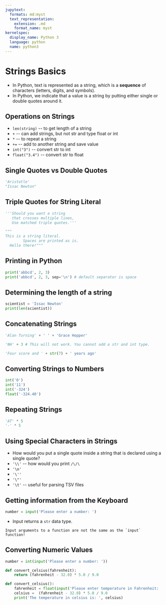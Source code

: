 ```yaml
---
jupytext:
  formats: md:myst
  text_representation:
    extension: .md
    format_name: myst
kernelspec:
  display_name: Python 3
  language: python
  name: python3
---
```


# Strings Basics

- In Python, text is represented as a string, which is a **sequence** of characters (letters, digits, and symbols).
- In Python, we indicate that a value is a string by putting either single or double quotes around it.

## Operations on Strings
- `len(string)` -- to get length of a string
- `+` -- can add strings, but not str and type float or int
- `*` -- to repeat a string 
- `+=` -- add to another string and save value
- `int("3")` -- convert str to int
- `float("3.4")` -- convert str to float


## Single Quotes vs Double Quotes
```python
'Aristotle'
"Issac Newton"
```

## Triple Quotes for String Literal
```python
'''Should you want a string
​ 	that crosses multiple lines,
​ 	Use matched triple quotes.'''
```

```python
"""
This is a string literal. 
        Spaces are printed as is. 
  Hello there!"""
```

## Printing in Python
```python
print('abbcd', 2, 3)
print('abbcd', 2, 3, sep='\n') # default separator is space
```

## Determining the length of a string
```python
scientist = 'Issac Newton'
print(len(scientist))
```


## Concatenating Strings
```python
'Alan Turning' + ' ' + 'Grace Hopper'
```

```python
'NH' + 3 # This will not work. You cannot add a str and int type. 
```

```python
'Four score and ' + str(7) + ' years ago'
```

## Converting Strings to Numbers
```python
int('0')
int('11')
int('-324')
float('-324.40')
```

## Repeating Strings
```python
'AT' * 5
'-' * 5
```

## Using Special Characters in Strings
- How would you put a single quote inside a string that is declared using a single quote?
- `'\\'` -- how would you print `/\/\`
- `'\n'`
- `'\''`
- `'\"'`
- `'\t'` -- useful for parsing TSV files



## Getting information from the Keyboard
```python
number = input('Please enter a number: ')
```

- Input returns a `str` data type. 

```{warning}
Input arguments to a function are not the same as the `input` function!
```

## Converting Numeric Values
```python
number = int(input('Please enter a number: '))
```

```python
def convert_celsius(fahrenheit):
    return (fahrenheit - 32.0) * 5.0 / 9.0    
```

```python
def convert_celsius():
    fahrenheit = float(input('Please enter temperature in Fahrenheit: '))
    celsius =  (fahrenheit - 32.0) * 5.0 / 9.0  
    print('The temperature in celsius is: ', celsius) 
```